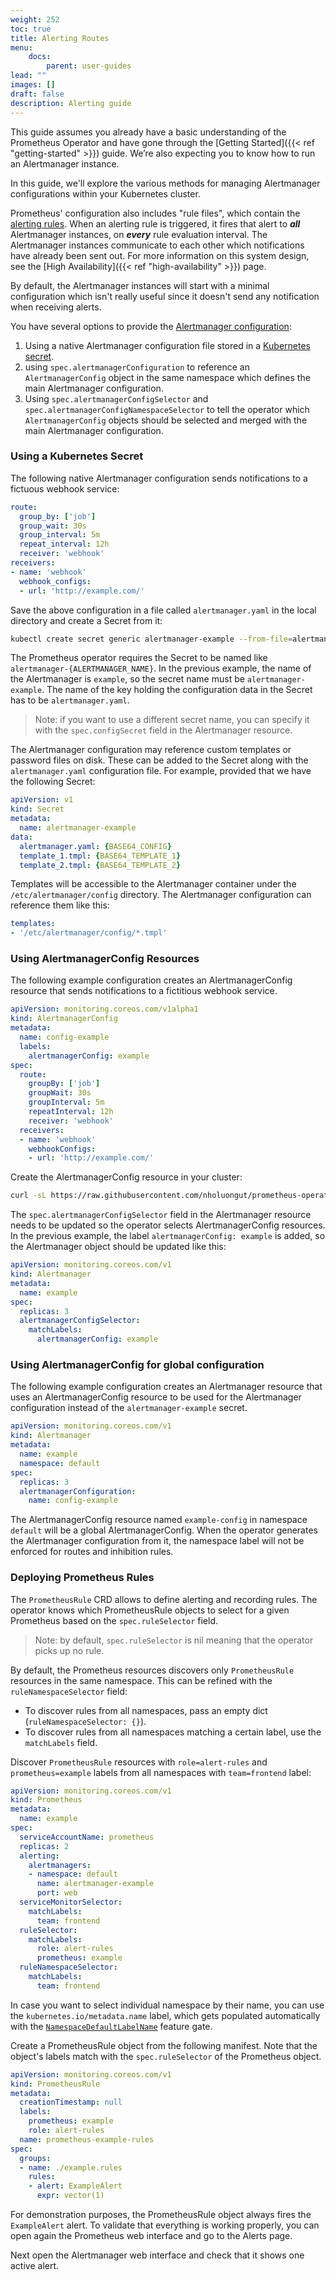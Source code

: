 ```yaml
---
weight: 252
toc: true
title: Alerting Routes
menu:
    docs:
        parent: user-guides
lead: ""
images: []
draft: false
description: Alerting guide
---
```


This guide assumes you already have a basic understanding of the Prometheus Operator and have gone through the [Getting Started]({{< ref "getting-started" >}}) guide. We’re also expecting you to know how to run an Alertmanager instance.

In this guide, we'll explore the various methods for managing Alertmanager configurations within your Kubernetes cluster.

Prometheus' configuration also includes "rule files", which contain the
[alerting
rules](https://prometheus.io/docs/prometheus/latest/configuration/alerting_rules/).
When an alerting rule is triggered, it fires that alert to ***all*** Alertmanager
instances, on ***every*** rule evaluation interval. The Alertmanager instances
communicate to each other which notifications have already been sent out. For
more information on this system design, see the [High Availability]({{< ref "high-availability" >}})
page.

By default, the Alertmanager instances will start with a minimal configuration
which isn't really useful since it doesn't send any notification when receiving
alerts.

You have several options to provide the [Alertmanager configuration](https://prometheus.io/docs/alerting/configuration/):
1. Using a native Alertmanager configuration file stored in a [Kubernetes secret](https://kubernetes.io/docs/concepts/configuration/secret/).
2. using `spec.alertmanagerConfiguration` to reference an
   `AlertmanagerConfig` object in the same namespace which defines the main
   Alertmanager configuration.
3. Using `spec.alertmanagerConfigSelector` and
   `spec.alertmanagerConfigNamespaceSelector` to tell the operator which
   `AlertmanagerConfig` objects should be selected and merged with the main
   Alertmanager configuration.

### Using a Kubernetes Secret

The following native Alertmanager configuration sends notifications to a fictuous webhook service:

```yaml mdox-exec="cat example/user-guides/alerting/alertmanager.yaml"
route:
  group_by: ['job']
  group_wait: 30s
  group_interval: 5m
  repeat_interval: 12h
  receiver: 'webhook'
receivers:
- name: 'webhook'
  webhook_configs:
  - url: 'http://example.com/'
```

Save the above configuration in a file called `alertmanager.yaml` in the local directory and create a Secret from it:

```bash
kubectl create secret generic alertmanager-example --from-file=alertmanager.yaml
```

The Prometheus operator requires the Secret to be named like
`alertmanager-{ALERTMANAGER_NAME}`. In the previous example, the name of the
Alertmanager is `example`, so the secret name must be `alertmanager-example`.
The name of the key holding the configuration data in the Secret has to be
`alertmanager.yaml`.

> Note: if you want to use a different secret name, you can specify it with the `spec.configSecret` field in the Alertmanager resource.

The Alertmanager configuration may reference custom templates or password files
on disk. These can be added to the Secret along with the `alertmanager.yaml`
configuration file. For example, provided that we have the following Secret:

```yaml
apiVersion: v1
kind: Secret
metadata:
  name: alertmanager-example
data:
  alertmanager.yaml: {BASE64_CONFIG}
  template_1.tmpl: {BASE64_TEMPLATE_1}
  template_2.tmpl: {BASE64_TEMPLATE_2}
```

Templates will be accessible to the Alertmanager container under the
`/etc/alertmanager/config` directory. The Alertmanager
configuration can reference them like this:

```yaml
templates:
- '/etc/alertmanager/config/*.tmpl'
```

### Using AlertmanagerConfig Resources

The following example configuration creates an AlertmanagerConfig resource that
sends notifications to a fictitious webhook service.

```yaml mdox-exec="cat example/user-guides/alerting/alertmanager-config-example.yaml"
apiVersion: monitoring.coreos.com/v1alpha1
kind: AlertmanagerConfig
metadata:
  name: config-example
  labels:
    alertmanagerConfig: example
spec:
  route:
    groupBy: ['job']
    groupWait: 30s
    groupInterval: 5m
    repeatInterval: 12h
    receiver: 'webhook'
  receivers:
  - name: 'webhook'
    webhookConfigs:
    - url: 'http://example.com/'
```

Create the AlertmanagerConfig resource in your cluster:

```bash
curl -sL https://raw.githubusercontent.com/nholuongut/prometheus-operator/main/example/user-guides/alerting/alertmanager-config-example.yaml | kubectl create -f -
```

The `spec.alertmanagerConfigSelector` field in the Alertmanager resource
needs to be updated so the operator selects AlertmanagerConfig resources. In
the previous example, the label `alertmanagerConfig: example` is added, so the
Alertmanager object should be updated like this:

```yaml mdox-exec="cat example/user-guides/alerting/alertmanager-selector-example.yaml"
apiVersion: monitoring.coreos.com/v1
kind: Alertmanager
metadata:
  name: example
spec:
  replicas: 3
  alertmanagerConfigSelector:
    matchLabels:
      alertmanagerConfig: example
```

### Using AlertmanagerConfig for global configuration

The following example configuration creates an Alertmanager resource that uses
an AlertmanagerConfig resource to be used for the Alertmanager configuration
instead of the `alertmanager-example` secret.

```yaml mdox-exec="cat example/user-guides/alerting/alertmanager-example-alertmanager-configuration.yaml"
apiVersion: monitoring.coreos.com/v1
kind: Alertmanager
metadata:
  name: example
  namespace: default
spec:
  replicas: 3
  alertmanagerConfiguration:
    name: config-example
```

The AlertmanagerConfig resource named `example-config` in namespace `default`
will be a global AlertmanagerConfig. When the operator generates the
Alertmanager configuration from it, the namespace label will not be enforced
for routes and inhibition rules.

### Deploying Prometheus Rules

The `PrometheusRule` CRD allows to define alerting and recording rules. The
operator knows which PrometheusRule objects to select for a given Prometheus
based on the `spec.ruleSelector` field.

> Note: by default, `spec.ruleSelector` is nil meaning that the operator picks up no rule.

By default, the Prometheus resources discovers only `PrometheusRule` resources
in the same namespace. This can be refined with the `ruleNamespaceSelector` field:
* To discover rules from all namespaces, pass an empty dict (`ruleNamespaceSelector: {}`).
* To discover rules from all namespaces matching a certain label, use the `matchLabels` field.

Discover `PrometheusRule` resources with `role=alert-rules` and
`prometheus=example` labels from all namespaces with `team=frontend` label:

```yaml mdox-exec="cat example/user-guides/alerting/prometheus-example-rule-namespace-selector.yaml"
apiVersion: monitoring.coreos.com/v1
kind: Prometheus
metadata:
  name: example
spec:
  serviceAccountName: prometheus
  replicas: 2
  alerting:
    alertmanagers:
    - namespace: default
      name: alertmanager-example
      port: web
  serviceMonitorSelector:
    matchLabels:
      team: frontend
  ruleSelector:
    matchLabels:
      role: alert-rules
      prometheus: example
  ruleNamespaceSelector:
    matchLabels:
      team: frontend
```

In case you want to select individual namespace by their name, you can use the
`kubernetes.io/metadata.name` label, which gets populated automatically with
the
[`NamespaceDefaultLabelName`](https://kubernetes.io/docs/reference/labels-annotations-taints/#kubernetes-io-metadata-name)
feature gate.

Create a PrometheusRule object from the following manifest. Note that the
object's labels match with the `spec.ruleSelector` of the Prometheus object.

```yaml mdox-exec="cat example/user-guides/alerting/prometheus-example-rules.yaml"
apiVersion: monitoring.coreos.com/v1
kind: PrometheusRule
metadata:
  creationTimestamp: null
  labels:
    prometheus: example
    role: alert-rules
  name: prometheus-example-rules
spec:
  groups:
  - name: ./example.rules
    rules:
    - alert: ExampleAlert
      expr: vector(1)
```

For demonstration purposes, the PrometheusRule object always fires the
`ExampleAlert` alert. To validate that everything is working properly, you can
open again the Prometheus web interface and go to the Alerts page.

Next open the Alertmanager web interface and check that it shows one active alert.
